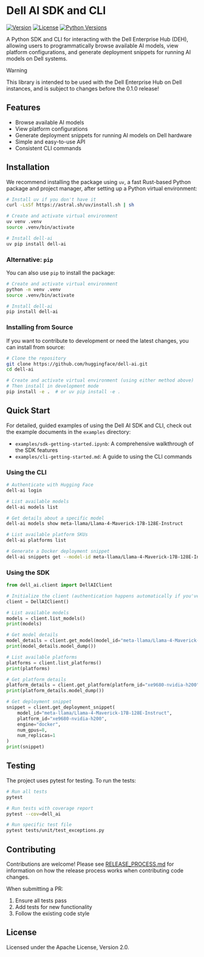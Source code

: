 # Dell AI SDK and CLI

[![Version](https://img.shields.io/badge/version-0.1.0-orange)](https://github.com/huggingface/dell-ai)
[![License](https://img.shields.io/badge/License-Apache_2.0-blue.svg)](https://opensource.org/licenses/Apache-2.0)
[![Python Versions](https://img.shields.io/badge/python-3.10%2B-blue)](https://www.python.org/downloads/)

A Python SDK and CLI for interacting with the Dell Enterprise Hub (DEH), allowing users to programmatically browse available AI models, view platform configurations, and generate deployment snippets for running AI models on Dell systems.

> [!WARNING]
> This library is intended to be used with the Dell Enterprise Hub on Dell instances,
> and is subject to changes before the 0.1.0 release!

## Features

- Browse available AI models
- View platform configurations
- Generate deployment snippets for running AI models on Dell hardware
- Simple and easy-to-use API
- Consistent CLI commands

## Installation

We recommend installing the package using `uv`, a fast Rust-based Python package and project manager, after setting up a Python virtual environment:

```bash
# Install uv if you don't have it
curl -LsSf https://astral.sh/uv/install.sh | sh

# Create and activate virtual environment
uv venv .venv
source .venv/bin/activate

# Install dell-ai
uv pip install dell-ai
```

### Alternative: `pip`

You can also use `pip` to install the package:

```bash
# Create and activate virtual environment
python -m venv .venv
source .venv/bin/activate

# Install dell-ai
pip install dell-ai
```

### Installing from Source

If you want to contribute to development or need the latest changes, you can install from source:

```bash
# Clone the repository
git clone https://github.com/huggingface/dell-ai.git
cd dell-ai

# Create and activate virtual environment (using either method above)
# Then install in development mode
pip install -e .  # or uv pip install -e .
```

## Quick Start

For detailed, guided examples of using the Dell AI SDK and CLI, check out the example documents in the `examples` directory:
- `examples/sdk-getting-started.ipynb`: A comprehensive walkthrough of the SDK features
- `examples/cli-getting-started.md`: A guide to using the CLI commands

### Using the CLI

```bash
# Authenticate with Hugging Face
dell-ai login

# List available models
dell-ai models list

# Get details about a specific model
dell-ai models show meta-llama/Llama-4-Maverick-17B-128E-Instruct

# List available platform SKUs
dell-ai platforms list

# Generate a Docker deployment snippet
dell-ai snippets get --model-id meta-llama/Llama-4-Maverick-17B-128E-Instruct --platform-id xe9680-nvidia-h200 --engine docker --gpus 8 --replicas 1
```

### Using the SDK

```python
from dell_ai.client import DellAIClient

# Initialize the client (authentication happens automatically if you've logged in via CLI)
client = DellAIClient()

# List available models
models = client.list_models()
print(models)

# Get model details
model_details = client.get_model(model_id="meta-llama/Llama-4-Maverick-17B-128E-Instruct")
print(model_details.model_dump())

# List available platforms
platforms = client.list_platforms()
print(platforms)

# Get platform details
platform_details = client.get_platform(platform_id="xe9680-nvidia-h200")
print(platform_details.model_dump())

# Get deployment snippet
snippet = client.get_deployment_snippet(
    model_id="meta-llama/Llama-4-Maverick-17B-128E-Instruct",
    platform_id="xe9680-nvidia-h200",
    engine="docker",
    num_gpus=8,
    num_replicas=1
)
print(snippet)
```

## Testing

The project uses pytest for testing. To run the tests:

```bash
# Run all tests
pytest

# Run tests with coverage report
pytest --cov=dell_ai

# Run specific test file
pytest tests/unit/test_exceptions.py
```

## Contributing

Contributions are welcome! Please see [RELEASE_PROCESS.md](RELEASE_PROCESS.md) for information on how the release process works when contributing code changes.

When submitting a PR:
1. Ensure all tests pass
2. Add tests for new functionality
3. Follow the existing code style

## License

Licensed under the Apache License, Version 2.0.